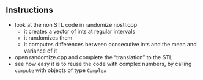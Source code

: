 
## Instructions

* look at the non STL code in randomize.nostl.cpp
  * it creates a vector of ints at regular intervals
  * it randomizes them
  * it computes differences between consecutive ints and the mean and variance of it
* open randomize.cpp and complete the “translation” to the STL
* see how easy it is to reuse the code with complex numbers, by calling `compute` with objects of type `Complex`
